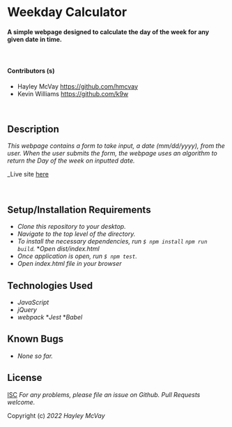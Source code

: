 # Weekday Calculator

#### A simple webpage designed to calculate the day of the week for any given date in time.

<br>

#### Contributors (s)

 - Hayley McVay <https://github.com/hmcvay>
 - Kevin Williams <https://github.com/k9w>

<br>

## Description

_This webpage contains a form to take input, a date (mm/dd/yyyy), from the user. When the user submits the form, the webpage uses an algorithm to return the Day of the week on inputted date._

_Live site [here](https://hmcvay.github.io/weekday-calculator)

<br>

## Setup/Installation Requirements

* _Clone this repository to your desktop._
* _Navigate to the top level of the directory._
* _To install the necessary dependencies, run `$ npm install`  `npm run build`._
*_Open dist/index.html_
* _Once application is open, run `$ npm test`._
* _Open index.html file in your browser_

## Technologies Used

* _JavaScript_
* _jQuery_
* _webpack_
*_Jest_
*_Babel_

## Known Bugs

* _None so far._

## License
[ISC](https://choosealicense.com/licenses/isc)
_For any problems, please file an issue on Github. Pull Requests welcome._

Copyright (c) _2022_ _Hayley McVay_
